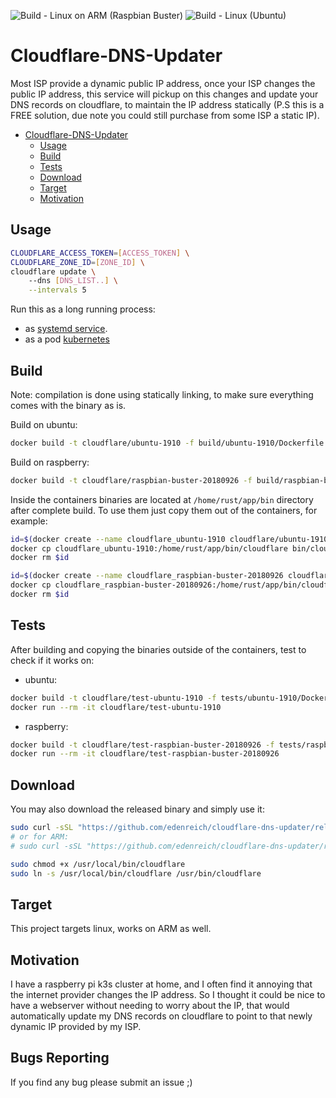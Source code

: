![Build - Linux on ARM (Raspbian Buster)](https://github.com/edenreich/cloudflare-dns-updater/workflows/Build%20-%20Linux%20on%20ARM%20(Raspbian%20Buster)/badge.svg?branch=master)
![Build - Linux (Ubuntu)](https://github.com/edenreich/cloudflare-dns-updater/workflows/Build%20-%20Linux%20(Ubuntu)/badge.svg?branch=master)

# Cloudflare-DNS-Updater

Most ISP provide a dynamic public IP address, once your ISP changes the public IP address, this service will pickup on this changes and update your DNS records on cloudflare, to maintain
the IP address statically (P.S this is a FREE solution, due note you could still purchase from some ISP a static IP).

- [Cloudflare-DNS-Updater](#Cloudflare-DNS-Updater)
    - [Usage](#Usage)
    - [Build](#Build)
    - [Tests](#Tests)
    - [Download](#Download)
    - [Target](#Target)
    - [Motivation](#Motivation)

## Usage

```sh
CLOUDFLARE_ACCESS_TOKEN=[ACCESS_TOKEN] \
CLOUDFLARE_ZONE_ID=[ZONE_ID] \
cloudflare update \ 
    --dns [DNS_LIST..] \
    --intervals 5
```

Run this as a long running process:
- as [systemd service](systemd/README.md).
- as a pod [kubernetes](kubernetes/README.md) 

## Build

Note: compilation is done using statically linking, to make sure everything comes with the binary as is.

Build on ubuntu:

```sh
docker build -t cloudflare/ubuntu-1910 -f build/ubuntu-1910/Dockerfile .
```

Build on raspberry:

```sh
docker build -t cloudflare/raspbian-buster-20180926 -f build/raspbian-buster-20180926/Dockerfile .
```

Inside the containers binaries are located at `/home/rust/app/bin` directory after complete build.
To use them just copy them out of the containers, for example:

```sh
id=$(docker create --name cloudflare_ubuntu-1910 cloudflare/ubuntu-1910) && \
docker cp cloudflare_ubuntu-1910:/home/rust/app/bin/cloudflare bin/cloudflare && \
docker rm $id

id=$(docker create --name cloudflare_raspbian-buster-20180926 cloudflare/raspbian-buster-20180926) && \
docker cp cloudflare_raspbian-buster-20180926:/home/rust/app/bin/cloudflare bin/cloudflare && \
docker rm $id
```

## Tests

After building and copying the binaries outside of the containers, test to check if it works on:

- ubuntu:
```sh
docker build -t cloudflare/test-ubuntu-1910 -f tests/ubuntu-1910/Dockerfile .
docker run --rm -it cloudflare/test-ubuntu-1910
```

- raspberry:
```sh
docker build -t cloudflare/test-raspbian-buster-20180926 -f tests/raspbian-buster-20180926/Dockerfile .
docker run --rm -it cloudflare/test-raspbian-buster-20180926
```

## Download

You may also download the released binary and simply use it:

```sh
sudo curl -sSL "https://github.com/edenreich/cloudflare-dns-updater/releases/download/v1.0.1/cloudflare" -o /usr/local/bin/cloudflare
# or for ARM:
# sudo curl -sSL "https://github.com/edenreich/cloudflare-dns-updater/releases/download/v1.0.1/cloudflare_arm" -o /usr/local/bin/cloudflare

sudo chmod +x /usr/local/bin/cloudflare
sudo ln -s /usr/local/bin/cloudflare /usr/bin/cloudflare
```

## Target

This project targets linux, works on ARM as well.

## Motivation

I have a raspberry pi k3s cluster at home, and I often find it annoying that the internet provider changes the IP address.
So I thought it could be nice to have a webserver without needing to worry about the IP, that would automatically update my DNS
records on cloudflare to point to that newly dynamic IP provided by my ISP.

## Bugs Reporting

If you find any bug please submit an issue ;)